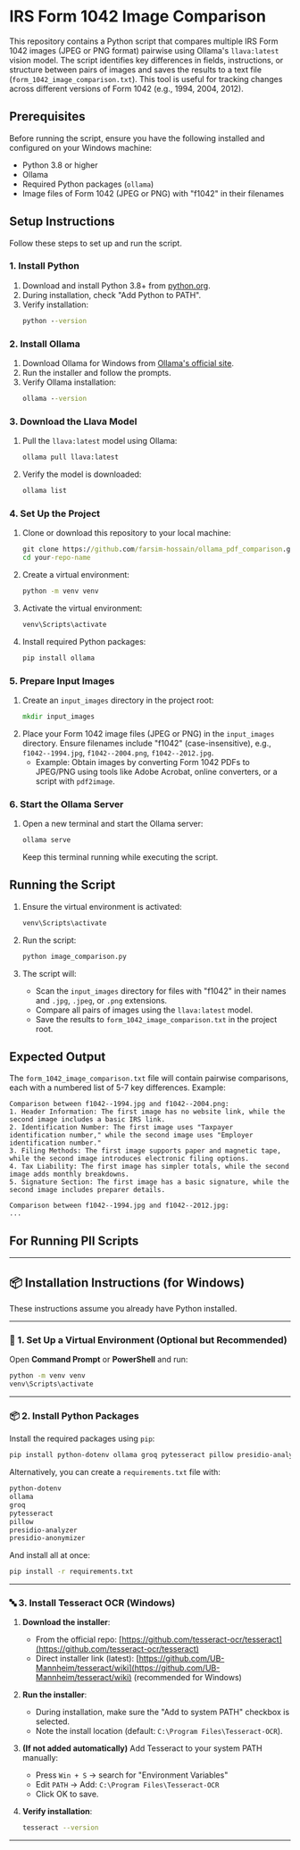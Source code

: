 # IRS Form 1042 Image Comparison

This repository contains a Python script that compares multiple IRS Form 1042 images (JPEG or PNG format) pairwise using Ollama's `llava:latest` vision model. The script identifies key differences in fields, instructions, or structure between pairs of images and saves the results to a text file (`form_1042_image_comparison.txt`). This tool is useful for tracking changes across different versions of Form 1042 (e.g., 1994, 2004, 2012).

## Prerequisites

Before running the script, ensure you have the following installed and configured on your Windows machine:
- Python 3.8 or higher
- Ollama
- Required Python packages (`ollama`)
- Image files of Form 1042 (JPEG or PNG) with "f1042" in their filenames

## Setup Instructions

Follow these steps to set up and run the script.

### 1. Install Python
1. Download and install Python 3.8+ from [python.org](https://www.python.org/downloads/).
2. During installation, check "Add Python to PATH".
3. Verify installation:
   ```cmd
   python --version
   ```

### 2. Install Ollama
1. Download Ollama for Windows from [Ollama's official site](https://ollama.com/download).
2. Run the installer and follow the prompts.
3. Verify Ollama installation:
   ```cmd
   ollama --version
   ```

### 3. Download the Llava Model
1. Pull the `llava:latest` model using Ollama:
   ```cmd
   ollama pull llava:latest
   ```
2. Verify the model is downloaded:
   ```cmd
   ollama list
   ```

### 4. Set Up the Project
1. Clone or download this repository to your local machine:
   ```cmd
   git clone https://github.com/farsim-hossain/ollama_pdf_comparison.git
   cd your-repo-name
   ```


2. Create a virtual environment:
   ```cmd
   python -m venv venv
   ```

3. Activate the virtual environment:
   ```cmd
   venv\Scripts\activate
   ```

4. Install required Python packages:
   ```cmd
   pip install ollama
   ```

### 5. Prepare Input Images
1. Create an `input_images` directory in the project root:
   ```cmd
   mkdir input_images
   ```
2. Place your Form 1042 image files (JPEG or PNG) in the `input_images` directory. Ensure filenames include "f1042" (case-insensitive), e.g., `f1042--1994.jpg`, `f1042--2004.png`, `f1042--2012.jpg`.
   - Example: Obtain images by converting Form 1042 PDFs to JPEG/PNG using tools like Adobe Acrobat, online converters, or a script with `pdf2image`.

### 6. Start the Ollama Server
1. Open a new terminal and start the Ollama server:
   ```cmd
   ollama serve
   ```
   Keep this terminal running while executing the script.

## Running the Script

1. Ensure the virtual environment is activated:
   ```cmd
   venv\Scripts\activate
   ```

2. Run the script:
   ```cmd
   python image_comparison.py
   ```

3. The script will:
   - Scan the `input_images` directory for files with "f1042" in their names and `.jpg`, `.jpeg`, or `.png` extensions.
   - Compare all pairs of images using the `llava:latest` model.
   - Save the results to `form_1042_image_comparison.txt` in the project root.

## Expected Output
The `form_1042_image_comparison.txt` file will contain pairwise comparisons, each with a numbered list of 5-7 key differences. Example:
```
Comparison between f1042--1994.jpg and f1042--2004.png:
1. Header Information: The first image has no website link, while the second image includes a basic IRS link.
2. Identification Number: The first image uses "Taxpayer identification number," while the second image uses "Employer identification number."
3. Filing Methods: The first image supports paper and magnetic tape, while the second image introduces electronic filing options.
4. Tax Liability: The first image has simpler totals, while the second image adds monthly breakdowns.
5. Signature Section: The first image has a basic signature, while the second image includes preparer details.

Comparison between f1042--1994.jpg and f1042--2012.jpg:
...
```


## For Running PII Scripts 


---

## 📦 Installation Instructions (for Windows)

These instructions assume you already have Python installed.

---

### 🧰 1. Set Up a Virtual Environment (Optional but Recommended)

Open **Command Prompt** or **PowerShell** and run:

```bash
python -m venv venv
venv\Scripts\activate
```

---

### 📦 2. Install Python Packages

Install the required packages using `pip`:

```bash
pip install python-dotenv ollama groq pytesseract pillow presidio-analyzer presidio-anonymizer
```

Alternatively, you can create a `requirements.txt` file with:

```txt
python-dotenv
ollama
groq
pytesseract
pillow
presidio-analyzer
presidio-anonymizer
```

And install all at once:

```bash
pip install -r requirements.txt
```

---

### 🔤 3. Install Tesseract OCR (Windows)

1. **Download the installer**:

   * From the official repo: [https://github.com/tesseract-ocr/tesseract](https://github.com/tesseract-ocr/tesseract)
   * Direct installer link (latest): [https://github.com/UB-Mannheim/tesseract/wiki](https://github.com/UB-Mannheim/tesseract/wiki) (recommended for Windows)

2. **Run the installer**:

   * During installation, make sure the "Add to system PATH" checkbox is selected.
   * Note the install location (default: `C:\Program Files\Tesseract-OCR`).

3. **(If not added automatically)** Add Tesseract to your system PATH manually:

   * Press `Win + S` → search for "Environment Variables"
   * Edit `PATH` → Add: `C:\Program Files\Tesseract-OCR`
   * Click OK to save.

4. **Verify installation**:

   ```bash
   tesseract --version
   ```

---



